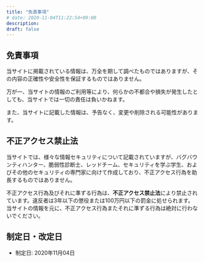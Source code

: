 ```yaml
---
title: "免責事項"
# date: 2020-11-04T11:22:54+09:00
description:
draft: false
---
```


## 免責事項

当サイトに掲載されている情報は、万全を期して調べたものではありますが、その内容の正確性や安全性を保証するものではありません。

万が一、当サイトの情報のご利用等により、何らかの不都合や損失が発生したとしても、当サイトでは一切の責任は負いかねます。

また、当サイトに記載した情報は、予告なく、変更や削除される可能性があります。

## 不正アクセス禁止法

当サイトでは、様々な情報セキュリティについて記載されていますが、バグバウンティハンター、脆弱性診断士、レッドチーム、セキュリティを学ぶ学生、およびその他のセキュリティの専門家に向けて作成しており、不正アクセス行為を助長するものではありません。

不正アクセス行為及びそれに準ずる行為は、**不正アクセス禁止法**により禁止されています。違反者は3年以下の懲役または100万円以下の罰金に処せられます。当サイトの情報を元に、不正アクセス行為またそれに準ずる行為は絶対に行わないでください。

## 制定日・改定日

- 制定日: 2020年11月04日
